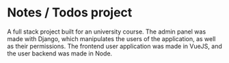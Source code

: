 # Notes / Todos project

A full stack project built for an university course. The admin panel was made with Django, which manipulates the users of the application, as well as their permissions. The frontend user application was made in VueJS, and the user backend was made in Node.
